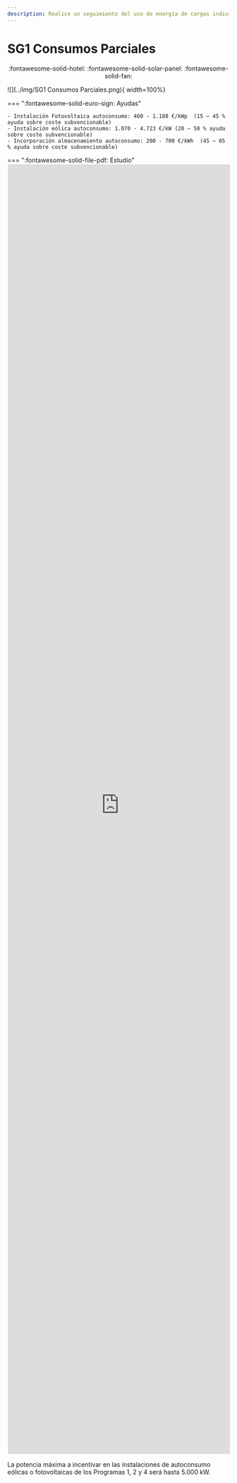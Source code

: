 ```yaml
---
description: Realice un seguimiento del uso de energía de cargas individuales para ver su impacto en su consumo de energía 
---
```


# SG1 Consumos Parciales
<center> 
:fontawesome-solid-hotel: :fontawesome-solid-solar-panel: :fontawesome-solid-fan:
 </center>

![](../img/SG1 Consumos Parciales.png){ width=100%}

=== ":fontawesome-solid-euro-sign: Ayudas"

    - Instalación Fotovoltaica autoconsumo: 460 - 1.188 €/kWp  (15 – 45 % ayuda sobre coste subvencionable)
    - Instalación eólica autoconsumo: 1.070 - 4.723 €/kW (20 – 50 % ayuda sobre coste subvencionable)
    - Incorporación almacenamiento autoconsumo: 200 - 700 €/kWh  (45 – 65 % ayuda sobre coste subvencionable)


=== ":fontawesome-solid-file-pdf: Estudio"
    <iframe allowfullscreen="true" 
    src="https://formulario-yzohicfcma-ew.a.run.app/Autoconsumo_Sector_Servicios" 
    width="100%" height="75%" style="border: 1px solid #fff; max-width: 1200px; min-height: 2500px" > </iframe>
    <div class="loader"></div>


​La potencia máxima a incentivar en las instalaciones de autoconsumo eólicas o fotovoltaicas de los Programas 1, 2 y 4 será hasta 5.000 kW.

